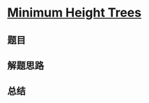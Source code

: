 # [Minimum Height Trees](https://leetcode.com/problems/minimum-height-trees/)

## 题目


## 解题思路


## 总结


